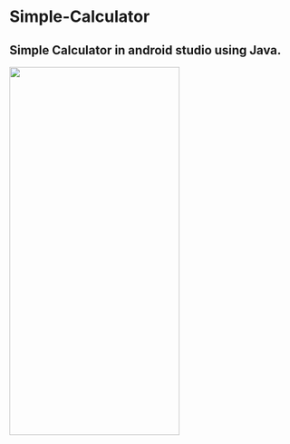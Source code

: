 # Simple-Calculator
## Simple Calculator in android studio using Java.
 <a href="https://user-images.githubusercontent.com/63731049/120916726-d0933800-c6c8-11eb-8def-4cb12df66357.png">
         <img src="https://user-images.githubusercontent.com/63731049/120916726-d0933800-c6c8-11eb-8def-4cb12df66357.png"
         width=300" height="650">
